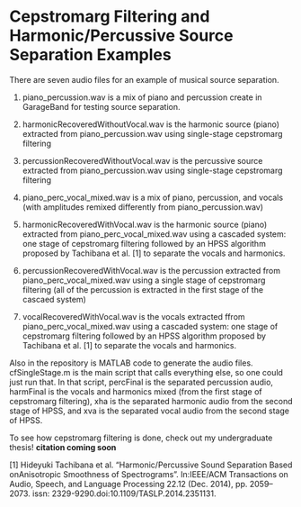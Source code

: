 # Cepstromarg Filtering and Harmonic/Percussive Source Separation Examples

There are seven audio files for an example of musical source separation.
1. piano_percussion.wav is a mix of piano and percussion create in GarageBand for testing source separation.
2. harmonicRecoveredWithoutVocal.wav is the harmonic source (piano) extracted from piano_percussion.wav using single-stage cepstromarg filtering
3. percussionRecoveredWithoutVocal.wav is the percussive source extracted from piano_percussion.wav using single-stage cepstromarg filtering

4. piano_perc_vocal_mixed.wav is a mix of piano, percussion, and vocals (with amplitudes remixed differently from piano_percussion.wav)
5. harmonicRecoveredWithVocal.wav is the harmonic source (piano) extracted from piano_perc_vocal_mixed.wav using a cascaded system: one stage of cepstromarg filtering followed by an HPSS algorithm proposed by Tachibana et al. [1] to separate the vocals and harmonics.
6. percussionRecoveredWithVocal.wav is the percussion extracted from piano_perc_vocal_mixed.wav using a single stage of cepstromarg filtering (all of the percussion is extracted in the first stage of the cascaed system)
7. vocalRecoveredWithVocal.wav is the vocals extracted ffrom piano_perc_vocal_mixed.wav using a cascaded system: one stage of cepstromarg filtering followed by an HPSS algorithm proposed by Tachibana et al. [1] to separate the vocals and harmonics.


Also in the repository is MATLAB code to generate the audio files.  cfSingleStage.m is the main script that calls everything else, so one could just run that. In that script, percFinal is the separated percussion audio, harmFinal is the vocals and harmonics mixed (from the first stage of cepstromarg filtering), xha is the separated harmonic audio from the second stage of HPSS, and xva is the separated vocal audio from the second stage of HPSS.


To see how cepstromarg filtering is done, check out my undergraduate thesis!  **citation coming soon**




[1] Hideyuki   Tachibana   et   al.   “Harmonic/Percussive   Sound   Separation   Based   onAnisotropic  Smoothness  of  Spectrograms”.  In:IEEE/ACM  Transactions  on  Audio, Speech,  and  Language  Processing 22.12 (Dec. 2014), pp. 2059–2073. issn: 2329-9290.doi:10.1109/TASLP.2014.2351131.
